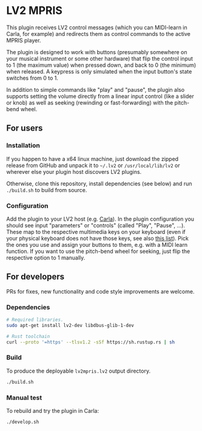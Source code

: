 # LV2 MPRIS

This plugin receives LV2 control messages (which you can MIDI-learn in Carla,
for example) and redirects them as control commands to the active MPRIS player.

The plugin is designed to work with buttons (presumably somewhere on your
musical instrument or some other hardware) that flip the control input to 1 (the
maximum value) when pressed down, and back to 0 (the minimum) when released.
A keypress is only simulated when the input button's state switches from 0 to 1.

In addition to simple commands like "play" and "pause", the plugin also supports
setting the volume directly from a linear input control (like a slider or knob)
as well as seeking (rewinding or fast-forwarding) with the pitch-bend wheel.

## For users

### Installation

If you happen to have a x64 linux machine, just download the zipped release from
GitHub and unpack it to `~/.lv2` or `/usr/local/lib/lv2` or wherever else your
plugin host discovers LV2 plugins.

Otherwise, clone this repository, install dependencies (see below) and run
`./build.sh` to build from source.

### Configuration

Add the plugin to your LV2 host (e.g. [Carla](https://github.com/falkTX/Carla)).
In the plugin configuration you should see input "parameters" or "controls"
(called "Play", "Pause", ...). These map to the respective multimedia keys on
your keyboard (even if your physical keyboard does not have those keys, see also
[this list](https://wiki.linuxquestions.org/wiki/XF86_keyboard_symbols)). Pick
the ones you use and assign your buttons to them, e.g. with a MIDI learn
function. If you want to use the pitch-bend wheel for seeking, just flip the
respective option to 1 manually.

## For developers

PRs for fixes, new functionality and code style improvements are welcome.

### Dependencies

```bash
# Required libraries.
sudo apt-get install lv2-dev libdbus-glib-1-dev

# Rust toolchain
curl --proto '=https' --tlsv1.2 -sSf https://sh.rustup.rs | sh
```

### Build

To produce the deployable `lv2mpris.lv2` output directory.

```bash
./build.sh
```

### Manual test

To rebuild and try the plugin in Carla:

```bash
./develop.sh
```
